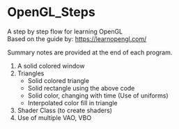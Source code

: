 # OpenGL_Steps
A step by step flow for learning OpenGL  
Based on the guide by: https://learnopengl.com/

Summary notes are provided at the end of each program.

1. A solid colored window
2. Triangles  
    - Solid colored triangle
    - Solid rectangle using the above code
    - Solid color, changing with time (Use of uniforms)
    - Interpolated color fill in triangle
 3. Shader Class (to create shaders)
 4. Use of multiple VAO, VBO
